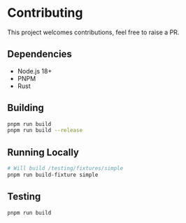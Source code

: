 # Contributing

This project welcomes contributions, feel free to raise a PR.

## Dependencies

- Node.js 18+
- PNPM
- Rust

## Building

```bash
pnpm run build
pnpm run build --release
```

## Running Locally

```bash
# Will build /testing/fixtures/simple
pnpm run build-fixture simple
```

## Testing

```bash
pnpm run build
```
